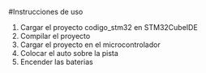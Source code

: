 #Instrucciones de uso
1. Cargar el proyecto codigo_stm32 en STM32CubeIDE
2. Compilar el proyecto
3. Cargar el proyecto en el microcontrolador
4. Colocar el auto sobre la pista
5. Encender las baterias

